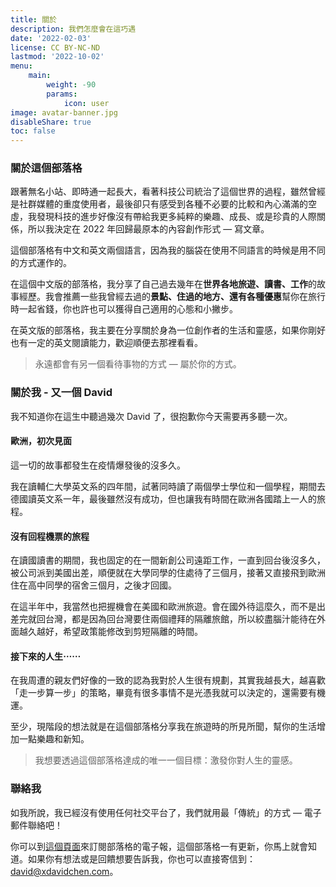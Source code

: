 ```yaml
---
title: 關於
description: 我們怎麼會在這巧遇
date: '2022-02-03'
license: CC BY-NC-ND
lastmod: '2022-10-02'
menu:
    main: 
        weight: -90
        params:
            icon: user
image: avatar-banner.jpg
disableShare: true
toc: false
---
```

### 關於這個部落格
跟著無名小站、即時通一起長大，看著科技公司統治了這個世界的過程，雖然曾經是社群媒體的重度使用者，最後卻只有感受到各種不必要的比較和內心滿滿的空虛，我發現科技的進步好像沒有帶給我更多純粹的樂趣、成長、或是珍貴的人際關係，所以我決定在 2022 年回歸最原本的內容創作形式 — 寫文章。

這個部落格有中文和英文兩個語言，因為我的腦袋在使用不同語言的時候是用不同的方式運作的。

在這個中文版的部落格，我分享了自己過去幾年在**世界各地旅遊、讀書、工作**的故事經歷。我會推薦一些我曾經去過的**景點、住過的地方、還有各種優惠**幫你在旅行時一起省錢，你也許也可以獲得自己適用的心態和小撇步。

在英文版的部落格，我主要在分享關於身為一位創作者的生活和靈感，如果你剛好也有一定的英文閱讀能力，歡迎順便去那裡看看。

> 永遠都會有另一個看待事物的方式 — 屬於你的方式。

### 關於我 - 又一個 David
我不知道你在這生中聽過幾次 David 了，很抱歉你今天需要再多聽一次。

#### 歐洲，初次見面
這一切的故事都發生在疫情爆發後的沒多久。

我在讀輔仁大學英文系的四年間，試著同時讀了兩個學士學位和一個學程，期間去德國讀英文系一年，最後雖然沒有成功，但也讓我有時間在歐洲各國踏上一人的旅程。

#### 沒有回程機票的旅程
在讀國讀書的期間，我也固定的在一間新創公司遠距工作，一直到回台後沒多久，被公司派到美國出差，順便就在大學同學的住處待了三個月，接著又直接飛到歐洲住在高中同學的宿舍三個月，之後才回國。

在這半年中，我當然也把握機會在美國和歐洲旅遊。會在國外待這麼久，而不是出差完就回台灣，都是因為回台灣要住兩個禮拜的隔離旅館，所以絞盡腦汁能待在外面越久越好，希望政策能修改到剪短隔離的時間。

#### 接下來的人生⋯⋯
在我周遭的親友們好像的一致的認為我對於人生很有規劃，其實我越長大，越喜歡「走一步算一步」的策略，畢竟有很多事情不是光憑我就可以決定的，還需要有機運。

至少，現階段的想法就是在這個部落格分享我在旅遊時的所見所聞，幫你的生活增加一點樂趣和新知。

> 我想要透過這個部落格達成的唯一一個目標：激發你對人生的靈感。

### 聯絡我
如我所說，我已經沒有使用任何社交平台了，我們就用最「傳統」的方式 — 電子郵件聯絡吧！

你可以到[這個頁面](https://xdavidchen.com/zh-tw/%E8%A8%82%E9%96%B1/)來訂閱部落格的電子報，這個部落格一有更新，你馬上就會知道。如果你有想法或是回饋想要告訴我，你也可以直接寄信到：[david@xdavidchen.com](mailto:david@xdavidchen.com)。